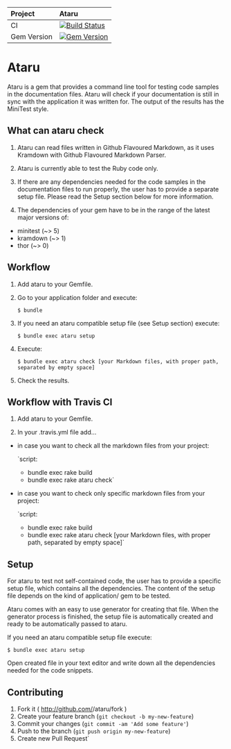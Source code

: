 | Project         | Ataru
|:----------------|:--------------------------------------------------
| CI              | [![Build Status](https://travis-ci.org/CodePadawans/ataru.svg?branch=master)](https://travis-ci.org/CodePadawans/ataru)
| Gem Version     | [![Gem Version](https://badge.fury.io/rb/ataru.svg)](http://badge.fury.io/rb/ataru)

# Ataru

Ataru is a gem that provides a command line tool for testing code samples in the documentation files.
Ataru will check if your documentation is still in sync with the application it was written for.
The output of the results has the MiniTest style.

## What can ataru check

1. Ataru can read files written in Github Flavoured Markdown, as it uses Kramdown with Github Flavoured Markdown Parser.

2. Ataru is currently able to test the Ruby code only.

3. If there are any dependencies needed for the code samples in the documentation files to run properly, the user has to provide a separate
setup file. Please read the Setup section below for more information.

4. The dependencies of your gem have to be in the range of the latest major versions of:
- minitest (~> 5)
- kramdown (~> 1)
- thor (~> 0)

## Workflow

1. Add ataru to your Gemfile.

2. Go to your application folder and execute:

    `$ bundle`

3. If you need an ataru compatible setup file (see Setup section) execute:

    `$ bundle exec ataru setup`

4. Execute:

    `$ bundle exec ataru check [your Markdown files, with proper path, separated by empty space]`

5. Check the results.

## Workflow with Travis CI

1. Add ataru to your Gemfile.

2. In your .travis.yml file add...

- in case you want to check all the markdown files from your project:

    `script:
     - bundle exec rake build
     - bundle exec rake ataru check`

- in case you want to check only specific markdown files from your project:

    `script:
     - bundle exec rake build
     - bundle exec rake ataru check [your Markdown files, with proper path, separated by empty space]`

## Setup

For ataru to test not self-contained code, the user has to provide a specific setup file, which contains all the dependencies. The content
of the setup file depends on the kind of application/ gem to be tested.

Ataru comes with an easy to use generator for creating that file. When the generator process is finished, the setup file is automatically
created and ready to be automatically passed to ataru.

If you need an ataru compatible setup file execute:

    $ bundle exec ataru setup

Open created file in your text editor and write down all the dependencies needed for the code snippets.

## Contributing

1. Fork it ( http://github.com/<my-github-username>/ataru/fork )
2. Create your feature branch (`git checkout -b my-new-feature`)
3. Commit your changes (`git commit -am 'Add some feature'`)
4. Push to the branch (`git push origin my-new-feature`)
5. Create new Pull Request`
